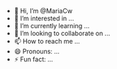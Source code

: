 - 👋 Hi, I’m @MariaCw
- 👀 I’m interested in ...
- 🌱 I’m currently learning ...
- 💞️ I’m looking to collaborate on ...
- 📫 How to reach me ...
- 😄 Pronouns: ...
- ⚡ Fun fact: ...

<!---
MariaCw/MariaCw is a ✨ special ✨ repository because its `README.md` (this file) appears on your GitHub profile.
You can click the Preview link to take a look at your changes.
--->
